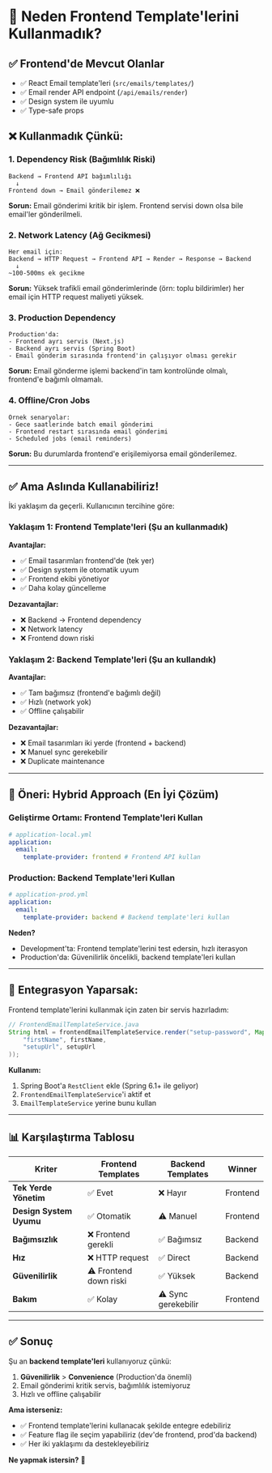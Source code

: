 # 🤔 Neden Frontend Template'lerini Kullanmadık?

## ✅ Frontend'de Mevcut Olanlar

- ✅ React Email template'leri (`src/emails/templates/`)
- ✅ Email render API endpoint (`/api/emails/render`)
- ✅ Design system ile uyumlu
- ✅ Type-safe props

## ❌ Kullanmadık Çünkü:

### 1. **Dependency Risk (Bağımlılık Riski)**

```
Backend → Frontend API bağımlılığı
  ↓
Frontend down → Email gönderilemez ❌
```

**Sorun:** Email gönderimi kritik bir işlem. Frontend servisi down olsa bile email'ler gönderilmeli.

### 2. **Network Latency (Ağ Gecikmesi)**

```
Her email için:
Backend → HTTP Request → Frontend API → Render → Response → Backend
  ↓
~100-500ms ek gecikme
```

**Sorun:** Yüksek trafikli email gönderimlerinde (örn: toplu bildirimler) her email için HTTP request maliyeti yüksek.

### 3. **Production Dependency**

```
Production'da:
- Frontend ayrı servis (Next.js)
- Backend ayrı servis (Spring Boot)
- Email gönderim sırasında frontend'in çalışıyor olması gerekir
```

**Sorun:** Email gönderme işlemi backend'in tam kontrolünde olmalı, frontend'e bağımlı olmamalı.

### 4. **Offline/Cron Jobs**

```
Örnek senaryolar:
- Gece saatlerinde batch email gönderimi
- Frontend restart sırasında email gönderimi
- Scheduled jobs (email reminders)
```

**Sorun:** Bu durumlarda frontend'e erişilemiyorsa email gönderilemez.

---

## ✅ Ama Aslında Kullanabiliriz!

İki yaklaşım da geçerli. Kullanıcının tercihine göre:

### **Yaklaşım 1: Frontend Template'leri (Şu an kullanmadık)**

**Avantajlar:**

- ✅ Email tasarımları frontend'de (tek yer)
- ✅ Design system ile otomatik uyum
- ✅ Frontend ekibi yönetiyor
- ✅ Daha kolay güncelleme

**Dezavantajlar:**

- ❌ Backend → Frontend dependency
- ❌ Network latency
- ❌ Frontend down riski

### **Yaklaşım 2: Backend Template'leri (Şu an kullandık)**

**Avantajlar:**

- ✅ Tam bağımsız (frontend'e bağımlı değil)
- ✅ Hızlı (network yok)
- ✅ Offline çalışabilir

**Dezavantajlar:**

- ❌ Email tasarımları iki yerde (frontend + backend)
- ❌ Manuel sync gerekebilir
- ❌ Duplicate maintenance

---

## 🎯 Öneri: Hybrid Approach (En İyi Çözüm)

### **Geliştirme Ortamı: Frontend Template'leri Kullan**

```yaml
# application-local.yml
application:
  email:
    template-provider: frontend # Frontend API kullan
```

### **Production: Backend Template'leri Kullan**

```yaml
# application-prod.yml
application:
  email:
    template-provider: backend # Backend template'leri kullan
```

**Neden?**

- Development'ta: Frontend template'lerini test edersin, hızlı iterasyon
- Production'da: Güvenilirlik öncelikli, backend template'leri kullan

---

## 🔄 Entegrasyon Yaparsak:

Frontend template'lerini kullanmak için zaten bir servis hazırladım:

```java
// FrontendEmailTemplateService.java
String html = frontendEmailTemplateService.render("setup-password", Map.of(
    "firstName", firstName,
    "setupUrl", setupUrl
));
```

**Kullanım:**

1. Spring Boot'a `RestClient` ekle (Spring 6.1+ ile geliyor)
2. `FrontendEmailTemplateService`'i aktif et
3. `EmailTemplateService` yerine bunu kullan

---

## 📊 Karşılaştırma Tablosu

| Kriter                  | Frontend Templates     | Backend Templates   | Winner   |
| ----------------------- | ---------------------- | ------------------- | -------- |
| **Tek Yerde Yönetim**   | ✅ Evet                | ❌ Hayır            | Frontend |
| **Design System Uyumu** | ✅ Otomatik            | ⚠️ Manuel           | Frontend |
| **Bağımsızlık**         | ❌ Frontend gerekli    | ✅ Bağımsız         | Backend  |
| **Hız**                 | ❌ HTTP request        | ✅ Direct           | Backend  |
| **Güvenilirlik**        | ⚠️ Frontend down riski | ✅ Yüksek           | Backend  |
| **Bakım**               | ✅ Kolay               | ⚠️ Sync gerekebilir | Frontend |

---

## ✅ Sonuç

Şu an **backend template'leri** kullanıyoruz çünkü:

1. **Güvenilirlik** > **Convenience** (Production'da önemli)
2. Email gönderimi kritik servis, bağımlılık istemiyoruz
3. Hızlı ve offline çalışabilir

**Ama isterseniz:**

- ✅ Frontend template'lerini kullanacak şekilde entegre edebiliriz
- ✅ Feature flag ile seçim yapabiliriz (dev'de frontend, prod'da backend)
- ✅ Her iki yaklaşımı da destekleyebiliriz

**Ne yapmak istersin?** 🤔
